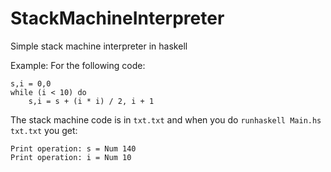 
# StackMachineInterpreter

Simple stack machine interpreter in haskell

Example:
For the following code:
```
s,i = 0,0
while (i < 10) do
	s,i = s + (i * i) / 2, i + 1
```
The stack machine code is in ``txt.txt`` and when you do ``runhaskell Main.hs txt.txt`` you get:
```
Print operation: s = Num 140
Print operation: i = Num 10
```

